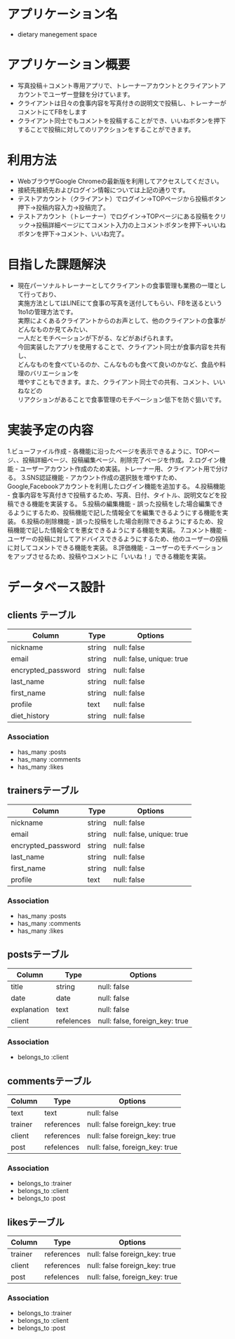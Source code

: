 # アプリケーション名
  - dietary manegement space

# アプリケーション概要
  - 写真投稿＋コメント専用アプリで、トレーナーアカウントとクライアントアカウントでユーザー登録を分けています。
  - クライアントは日々の食事内容を写真付きの説明文で投稿し、トレーナーがコメントにてFBをします
  - クライアント同士でもコメントを投稿することができ、いいねボタンを押下することで投稿に対してのリアクションをすることができます。


# 利用方法
  - WebブラウザGoogle Chromeの最新版を利用してアクセスしてください。
  - 接続先接続先およびログイン情報については上記の通りです。
  - テストアカウント（クライアント）でログイン→TOPページから投稿ボタン押下→投稿内容入力→投稿完了。
  - テストアカウント（トレーナー）でログイン→TOPページにある投稿をクリック→投稿詳細ページにてコメント入力の上コメントボタンを押下→いいねボタンを押下→コメント、いいね完了。

# 目指した課題解決
  - 現在パーソナルトレーナーとしてクライアントの食事管理も業務の一環として行っており、  
  実施方法としてはLINEにて食事の写真を送付してもらい、FBを送るという1to1の管理方法です。  
  実際によくあるクライアントからのお声として、他のクライアントの食事がどんなものか見てみたい、  
  一人だとモチベーションが下がる、などがあげられます。  
  今回実装したアプリを使用することで、クライアント同士が食事内容を共有し、  
  どんなものを食べているのか、こんなものも食べて良いのかなど、食品や料理のバリエーションを  
  増やすこともできます。また、クライアント同士での共有、コメント、いいねなどの  
  リアクションがあることで食事管理のモチベーション低下を防ぐ狙いです。


# 実装予定の内容
  1.ビューファイル作成
    - 各機能に沿ったページを表示できるように、TOPページ、、投稿詳細ページ、投稿編集ページ、削除完了ページを作成。
  2.ログイン機能
    - ユーザーアカウント作成のため実装。トレーナー用、クライアント用で分ける。
  3.SNS認証機能
    - アカウント作成の選択肢を増やすため、Google,Facebookアカウントを利用したログイン機能を追加する。
  4.投稿機能
    - 食事内容を写真付きで投稿するため、写真、日付、タイトル、説明文などを投稿できる機能を実装する。
  5.投稿の編集機能
    - 誤った投稿をした場合編集できるようにするため、投稿機能で記した情報全てを編集できるようにする機能を実装。
  6.投稿の削除機能
    - 誤った投稿をした場合削除できるようにするため、投稿機能で記した情報全てを悪女できるようにする機能を実装。
  7.コメント機能
    - ユーザーの投稿に対してアドバイスできるようにするため、他のユーザーの投稿に対してコメントできる機能を実装。
  8.評価機能
    - ユーザーのモチベーションをアップさせるため、投稿やコメントに「いいね！」できる機能を実装。


# データベース設計

## clients テーブル

| Column             | Type    | Options                   |
| ------------------ | ------- | ------------------------- |
| nickname           | string  | null: false               |
| email              | string  | null: false, unique: true |
| encrypted_password | string  | null: false               |
| last_name          | string  | null: false               |
| first_name         | string  | null: false               |
| profile            | text    | null: false               |
| diet_history       | string  | null: false               |

### Association

- has_many :posts
- has_many :comments
- has_many :likes

## trainersテーブル

| Column             | Type    | Options                   |
| ------------------ | ------- | ------------------------- |
| nickname           | string  | null: false               |
| email              | string  | null: false, unique: true |
| encrypted_password | string  | null: false               |
| last_name          | string  | null: false               |
| first_name         | string  | null: false               |
| profile            | text    | null: false               |

### Association

- has_many :posts
- has_many :comments
- has_many :likes

## postsテーブル

| Column      | Type        | Options                        |
| ----------- | ----------- | ------------------------------ |
| title       | string      | null: false                    |
| date        | date        | null: false                    |
| explanation | text        | null: false                    |
| client      | refelences  | null: false, foreign_key: true |

### Association

- belongs_to :client

## commentsテーブル

| Column  | Type       | Options                        |
| ------- | ---------- | ------------------------------ |
| text    | text       | null: false                    |
| trainer | references | null: false  foreign_key: true |
| client  | references | null: false  foreign_key: true |
| post    | refelences | null: false, foreign_key: true |

### Association

- belongs_to :trainer
- belongs_to :client
- belongs_to :post

## likesテーブル

| Column  | Type       | Options                        |
| ------- | ---------- | ------------------------------ |
| trainer | references | null: false  foreign_key: true |
| client  | references | null: false  foreign_key: true |
| post    | refelences | null: false, foreign_key: true |

### Association

- belongs_to :trainer
- belongs_to :client
- belongs_to :post